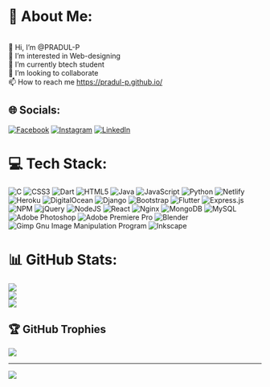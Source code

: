 <!---- 
👋 Hi, I’m @PRADUL-P
- 👀 I’m interested in Web-designing
- 🌱 I’m currently btech student
- 💞️ I’m looking to collaborate 
- 📫 How to reach me
   PERSONAL WEBSITE : https://pradul-p.github.io/
   PORTFOLIO WEBSITE : https://pradul-p.tech/


PRADUL-P/PRADUL-P is a ✨ special ✨ repository because its `README.md` (this file) appears on your GitHub profile.
You can click the Preview link to take a look at your changes.
--->
# 💫 About Me:
<br>👋 Hi, I’m @PRADUL-P<br>👀 I’m interested in Web-designing<br>🌱 I’m currently btech student<br>💞️ I’m looking to collaborate<br>📫 How to reach me https://pradul-p.github.io/


## 🌐 Socials:
[![Facebook](https://img.shields.io/badge/Facebook-%231877F2.svg?logo=Facebook&logoColor=white)](https://facebook.com/pradul.prashandan) [![Instagram](https://img.shields.io/badge/Instagram-%23E4405F.svg?logo=Instagram&logoColor=white)](https://instagram.com/pradul_prashandan) [![LinkedIn](https://img.shields.io/badge/LinkedIn-%230077B5.svg?logo=linkedin&logoColor=white)](https://linkedin.com/in/pradul) 

# 💻 Tech Stack:
![C](https://img.shields.io/badge/c-%2300599C.svg?style=plastic&logo=c&logoColor=white) ![CSS3](https://img.shields.io/badge/css3-%231572B6.svg?style=plastic&logo=css3&logoColor=white) ![Dart](https://img.shields.io/badge/dart-%230175C2.svg?style=plastic&logo=dart&logoColor=white) ![HTML5](https://img.shields.io/badge/html5-%23E34F26.svg?style=plastic&logo=html5&logoColor=white) ![Java](https://img.shields.io/badge/java-%23ED8B00.svg?style=plastic&logo=java&logoColor=white) ![JavaScript](https://img.shields.io/badge/javascript-%23323330.svg?style=plastic&logo=javascript&logoColor=%23F7DF1E) ![Python](https://img.shields.io/badge/python-3670A0?style=plastic&logo=python&logoColor=ffdd54) ![Netlify](https://img.shields.io/badge/netlify-%23000000.svg?style=plastic&logo=netlify&logoColor=#00C7B7) ![Heroku](https://img.shields.io/badge/heroku-%23430098.svg?style=plastic&logo=heroku&logoColor=white) ![DigitalOcean](https://img.shields.io/badge/DigitalOcean-%230167ff.svg?style=plastic&logo=digitalOcean&logoColor=white) ![Django](https://img.shields.io/badge/django-%23092E20.svg?style=plastic&logo=django&logoColor=white) ![Bootstrap](https://img.shields.io/badge/bootstrap-%23563D7C.svg?style=plastic&logo=bootstrap&logoColor=white) ![Flutter](https://img.shields.io/badge/Flutter-%2302569B.svg?style=plastic&logo=Flutter&logoColor=white) ![Express.js](https://img.shields.io/badge/express.js-%23404d59.svg?style=plastic&logo=express&logoColor=%2361DAFB) ![NPM](https://img.shields.io/badge/NPM-%23000000.svg?style=plastic&logo=npm&logoColor=white) ![jQuery](https://img.shields.io/badge/jquery-%230769AD.svg?style=plastic&logo=jquery&logoColor=white) ![NodeJS](https://img.shields.io/badge/node.js-6DA55F?style=plastic&logo=node.js&logoColor=white) ![React](https://img.shields.io/badge/react-%2320232a.svg?style=plastic&logo=react&logoColor=%2361DAFB) ![Nginx](https://img.shields.io/badge/nginx-%23009639.svg?style=plastic&logo=nginx&logoColor=white) ![MongoDB](https://img.shields.io/badge/MongoDB-%234ea94b.svg?style=plastic&logo=mongodb&logoColor=white) ![MySQL](https://img.shields.io/badge/mysql-%2300f.svg?style=plastic&logo=mysql&logoColor=white) ![Adobe Photoshop](https://img.shields.io/badge/adobephotoshop-%2331A8FF.svg?style=plastic&logo=adobephotoshop&logoColor=white) ![Adobe Premiere Pro](https://img.shields.io/badge/Adobe%20Premiere%20Pro-9999FF.svg?style=plastic&logo=Adobe%20Premiere%20Pro&logoColor=white) ![Blender](https://img.shields.io/badge/blender-%23F5792A.svg?style=plastic&logo=blender&logoColor=white) ![Gimp Gnu Image Manipulation Program](https://img.shields.io/badge/Gimp-657D8B?style=plastic&logo=gimp&logoColor=FFFFFF) ![Inkscape](https://img.shields.io/badge/Inkscape-e0e0e0?style=plastic&logo=inkscape&logoColor=080A13)
# 📊 GitHub Stats:
![](https://github-readme-stats.vercel.app/api?username=PRADUL-P&theme=dark&hide_border=false&include_all_commits=true&count_private=true)<br/>
![](https://github-readme-streak-stats.herokuapp.com/?user=PRADUL-P&theme=dark&hide_border=false)<br/>
![](https://github-readme-stats.vercel.app/api/top-langs/?username=PRADUL-P&theme=dark&hide_border=false&include_all_commits=true&count_private=true&layout=compact)

## 🏆 GitHub Trophies
![](https://github-profile-trophy.vercel.app/?username=PRADUL-P&theme=dark_dimmed&no-frame=false&no-bg=false&margin-w=4)
<!-- 
### ✍️ Random Dev Quote
![](https://quotes-github-readme.vercel.app/api?type=horizontal&theme=gruvbox)
 -->
---
[![](https://visitcount.itsvg.in/api?id=PRADUL-P&icon=0&color=0)](https://visitcount.itsvg.in)

<!-- Proudly created with GPRM ( https://gprm.itsvg.in ) -->
